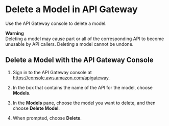 # Delete a Model in API Gateway<a name="how-to-delete-model"></a>

Use the API Gateway console to delete a model\.

**Warning**  
Deleting a model may cause part or all of the corresponding API to become unusable by API callers\. Deleting a model cannot be undone\.

## Delete a Model with the API Gateway Console<a name="how-to-delete-model-console"></a>

1. Sign in to the API Gateway console at [https://console\.aws\.amazon\.com/apigateway](https://console.aws.amazon.com/apigateway)\.

1. In the box that contains the name of the API for the model, choose **Models**\.

1. In the **Models** pane, choose the model you want to delete, and then choose **Delete Model**\.

1. When prompted, choose **Delete**\.